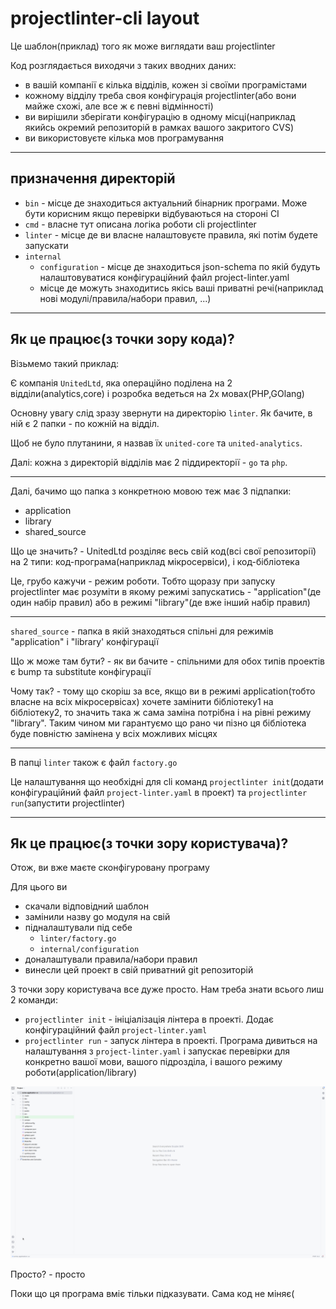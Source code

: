 # projectlinter-cli layout

Це шаблон(приклад) того як може виглядати ваш projectlinter

Код розглядається виходячи з таких вводних даних:

- в вашій компанії є кілька відділів, кожен зі своїми програмістами
- кожному відділу треба своя конфігурація projectlinter(або вони майже схожі, але все ж є певні відмінності)
- ви вирішили зберігати конфігурацію в одному місці(наприклад якийсь окремий репозиторій в рамках вашого закритого CVS)
- ви використовуєте кілька мов програмування

---

## призначення директорій

- `bin` - місце де знаходиться актуальний бінарник програми. Може бути корисним якщо перевірки відбуваються на стороні CI
- `cmd` - власне тут описана логіка роботи cli projectlinter
- `linter` - місце де ви власне налаштовуєте правила, які потім будете запускати
- `internal` 
  - `configuration` - місце де знаходиться json-schema по якій будуть налаштовуватися конфігураційний файл project-linter.yaml
  - місце де можуть знаходитись якісь ваші приватні речі(наприклад нові модулі/правила/набори правил, ...)

---

## Як це працює(з точки зору кода)?

Візьмемо такий приклад:

Є компанія `UnitedLtd`, яка операційно поділена на 2 відділи(analytics,core) і розробка ведеться на 2х мовах(PHP,GOlang)

Основну увагу слід зразу звернути на директорію `linter`. Як бачите, в ній є 2 папки - по кожній на відділ.

Щоб не було плутанини, я назвав їх `united-core` та `united-analytics`.

Далі: кожна з директорій відділів має 2 піддиректорії - `go` та `php`.

---

Далі, бачимо що папка з конкретною мовою теж має 3 підпапки:

- application
- library
- shared_source

Що це значить? - UnitedLtd розділяє весь свій код(всі свої репозиторії) на 2 типи: код-програма(наприклад мікросервіси), і код-бібліотека

Це, грубо кажучи - режим роботи. Тобто щоразу при запуску projectlinter має розуміти в якому режимі запускатись - "application"(де один набір правил) або в режимі "library"(де вже інший набір правил)

---

`shared_source` - папка в якій знаходяться спільні для режимів "application" і "library' конфігурації

Що ж може там бути? - як ви бачите - спільними для обох типів проектів є bump та substitute конфігурації

Чому так? - тому що скоріш за все, якщо ви в режимі application(тобто власне на всіх мікросервісах) хочете замінити бібліотеку1 на бібліотеку2, то значить така ж сама заміна потрібна і на рівні режиму "library". Таким чином ми гарантуємо що рано чи пізно ця бібліотека буде повністю замінена у всіх можливих місцях


---

В папці `linter` також є файл `factory.go`

Це налаштування що необхідні для cli команд `projectlinter init`(додати конфігураційний файл `project-linter.yaml` в проект) та `projectlinter run`(запустити projectlinter)

---

## Як це працює(з точки зору користувача)?

Отож, ви вже маєте сконфігуровану програму

Для цього ви

- скачали відповідний шаблон
- замінили назву go модуля на свій
- підналаштували під себе 
  - `linter/factory.go`
  - `internal/configuration`
- доналаштували правила/набори правил
- винесли цей проект в свій приватний git репозиторій

З точки зору користувача все дуже просто. Нам треба знати всього лиш 2 команди:

- `projectlinter init` - ініціалізація лінтера в проекті. Додає конфігураційний файл `project-linter.yaml`
- `projectlinter run` - запуск лінтера в проекті. Програма дивиться на налаштування з `project-linter.yaml` і запускає перевірки для конкретно вашої мови, вашого підрозділа, і вашого режиму роботи(application/library)

![](../gif/projectlinter-work.gif)


Просто? - просто

Поки що ця програма вміє тільки підказувати. Сама код не міняє(











